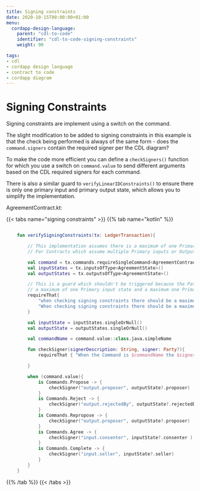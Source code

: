 ```yaml
---
title: Signing constraints
date: 2020-10-15T00:00:00+01:00
menu:
  cordapp-design-language:
    parent: "cdl-to-code"
    identifier: "cdl-to-code-signing-constraints"
    weight: 90

tags:
- cdl
- cordapp design language
- contract to code
- cordapp diagram
---
```



# Signing Constraints

Signing constraints are implement using a switch on the command.

The slight modification to be added to signing constraints in this example is that the check being performed is always of the same form - does the `command.signers` contain the required signer per the CDL diagram?

To make the code more efficient you can define a `checkSigners()` function for which you use a switch on `command.value` to send different arguments based on the CDL required signers for each command.

There is also a similar guard to `verifyLinearIDConstraints()` to ensure there is only one primary input and primary output state, which allows you to simplify the implementation.

AgreementContract.kt:

{{< tabs name="signing constraints" >}}
{{% tab name="kotlin" %}}
```kotlin

    fun verifySigningConstraints(tx: LedgerTransaction){

        // This implementation assumes there is a maximum of one Primary input state and a maximum one Primary output state.
        // For Contracts which assume multiple Primary inputs or Output a different approach will be required

        val command = tx.commands.requireSingleCommand<AgreementContract.Commands>()
        val inputStates = tx.inputsOfType<AgreementState>()
        val outputStates = tx.outputsOfType<AgreementState>()

        // This is a guard which shouldn't be triggered because the Path constraints should have already ensured there is
        // a maximum of one Primary input state and a maximum one Primary output state
        requireThat{
            "when checking signing constraints there should be a maximum of one Primary input state." using (inputStates.size <= 1)
            "When checking signing constraints there should be a maximum of one Primary output state." using (outputStates.size <= 1)
        }

        val inputState = inputStates.singleOrNull()
        val outputState = outputStates.singleOrNull()

        val commandName = command.value::class.java.simpleName

        fun checkSigner(signerDescription: String, signer: Party?){
            requireThat { "When the Command is $commandName the $signerDescription must sign." using (command.signers.contains(signer?.owningKey))}

        }

        when (command.value){
            is Commands.Propose -> {
                checkSigner("output.proposer", outputState?.proposer)   // Can add multiple signing check against each Command
            }
            is Commands.Reject -> {
                checkSigner("output.rejectedBy", outputState?.rejectedBy)
            }
            is Commands.Repropose -> {
                checkSigner("output.proposer", outputState?.proposer)
            }
            is Commands.Agree -> {
                checkSigner("input.consenter", inputState?.consenter )
            }
            is Commands.Complete -> {
                checkSigner("input.seller", inputState?.seller)
            }
        }
    }
```
{{% /tab %}}
{{< /tabs >}}
